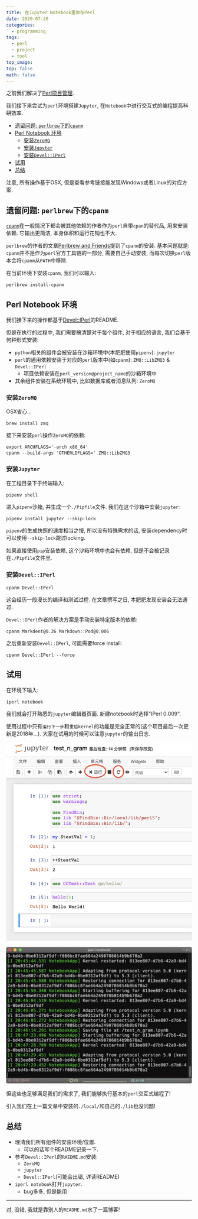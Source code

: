 ```yaml
---
title: 在Jupyter Notebook里面写Perl
date: 2020-07-20
categories:
  - programming
tags:
  - perl
  - project
  - tool
top_image:
top: false
math: false
---
```


之前我们解决了[Perl项目管理](https://tannineo.github.io/2020-07-17/perl-project/).

我们接下来尝试为`perl`环境搭建`Jupyter`, 在`Notebook`中进行交互式的编程提高~~科研~~效率.

<!-- more -->

- [遗留问题: `perlbrew`下的`cpanm`](#遗留问题-perlbrew下的cpanm)
- [Perl Notebook 环境](#perl-notebook-环境)
  - [安装`ZeroMQ`](#安装zeromq)
  - [安装`Jupyter`](#安装jupyter)
  - [安装`Devel::IPerl`](#安装develiperl)
- [试用](#试用)
- [总结](#总结)

注意, 所有操作基于OSX, 但是查看参考链接能发现Windows或者Linux的对应方案.

## 遗留问题: `perlbrew`下的`cpanm`

[`cpanm`](https://metacpan.org/pod/cpanm)在一般情况下都会被其他依赖的作者作为`perl`自带`cpan`的替代品, 用来安装依赖. 它输出更简洁, 本身体积和运行花销也不大.

`perlbrew`的作者的文章[Perlbrew and Friends](https://perlbrew.pl/Perlbrew-and-Friends.html)提到了`cpanm`的安装. 基本问题就是: `cpanm`并不是作为`perl`官方工具链的一部分, 需要自己手动安装, 而每次切换`perl`版本会将`cpanm`从`PATH`中移除.

在当前环境下安装`cpanm`, 我们可以输入:

```shell
perlbrew install-cpanm
```

## Perl Notebook 环境

我们接下来的操作都基于[Devel::IPerl](https://github.com/EntropyOrg/p5-Devel-IPerl)的README.

但是在执行的过程中, 我们需要搞清楚对于每个组件, 对于相应的语言, 我们会基于何种形式安装:

- `python`相关的组件会被安装在沙箱环境中(本肥肥使用`pipenv`): `jupyter`
- `perl`的通用依赖安装于对应的`perl`版本中(如`cpanm`): `ZMQ::LibZMQ3` & `Devel::IPerl`
  - 项目依赖安装在`perl_version@project_name`的沙箱环境中
- 其余组件安装在系统环境中, 比如数据库或者消息队列: `ZeroMQ`

### 安装`ZeroMQ`

OSX省心...

```shell
brew install zmq
```

接下来安装`perl`操作`ZeroMQ`的依赖:

```shell
export ARCHFLAGS='-arch x86_64'
cpanm --build-args 'OTHERLDFLAGS=' ZMQ::LibZMQ3
```

### 安装`Jupyter`

在工程目录下于终端输入:

```shell
pipenv shell
```

进入`pipenv`沙箱, 并生成一个`./Pipfile`文件. 我们在这个沙箱中安装`jupyter`:

```shell
pipenv install jupyter --skip-lock
```

`pipenv`的生成快照的速度相当之慢, 所以没有特殊需求的话, 安装dependency时可以使用`--skip-lock`跳过locking.

如果直接使用`pip`安装依赖, 这个沙箱环境中也会有依赖, 但是不会被记录在`./Pipfile`文件里.

### 安装`Devel::IPerl`

```shell
cpanm Devel::IPerl
```

这会经历一段漫长的编译和测试过程. 在文章撰写之日, 本肥肥发现安装会无法通过.

`Devel::IPerl`作者的解决方案是手动安装特定版本的依赖:

```shell
cpanm Markdent@0.26 Markdown::Pod@0.006
```

之后重新安装`Devel::IPerl`, 可能需要force install:

```shell
cpanm Devel::IPerl --force
```

## 试用

在环境下输入:

```shell
iperl notebook
```

我们就会打开熟悉的`jupyter`编辑器页面. 新建notebook时选择"IPerl 0.009".

使用过程中只有`运行下一步`和`重启kernel`的功能是完全正常的(这个项目最后一次更新是2018年...). 大家在试用的时候可以注意`jupyter`的输出日志.

![notebook](./20200720_perl-notebook_01.png)

![logs](./20200720_perl-notebook_02.png)

但这些也足够满足我们的需求了, 我们能够执行基本的`perl`交互式编程了!

引入我们在上一篇文章中安装的`./local/`和自己的`./lib`也没问题!

## 总结

- 理清我们所有组件的安装环境/位置.
  - 可以的话写个README记录一下.
- 参考`Devel::IPerl`的`RAEDME.md`安装:
  - `ZeroMQ`
  - `jupyter`
  - `Devel::IPerl`(可能会出错, 详读README)
- `iperl notebook`打开`jupyter`.
  - bug多多, 但是能用

---

对, 没错, 我就是靠别人的`README.md`水了一篇博客!
